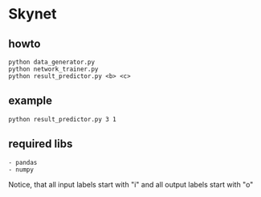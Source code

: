 # Skynet

## howto

```
python data_generator.py
python network_trainer.py
python result_predictor.py <b> <c> 
```

## example

```
python result_predictor.py 3 1
```

## required libs

```
- pandas
- numpy
```

Notice, that all input labels start with "i" and all output labels start with "o"
